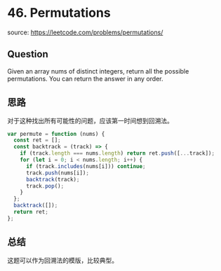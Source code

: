 # 46. Permutations

source: <https://leetcode.com/problems/permutations/>

## Question

Given an array nums of distinct integers, return all the possible permutations. You can return the answer in any order.

## 思路

对于这种找出所有可能性的问题，应该第一时间想到回溯法。

```js
var permute = function (nums) {
  const ret = [];
  const backtrack = (track) => {
    if (track.length === nums.length) return ret.push([...track]);
    for (let i = 0; i < nums.length; i++) {
      if (track.includes(nums[i])) continue;
      track.push(nums[i]);
      backtrack(track);
      track.pop();
    }
  };
  backtrack([]);
  return ret;
};
```

## 总结

这题可以作为回溯法的模版，比较典型。